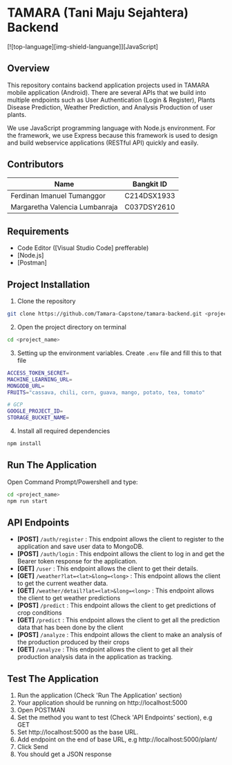 # TAMARA (Tani Maju Sejahtera) Backend

[![top-language][img-shield-languange]][JavaScript]

## Overview

This repository contains backend application projects used in TAMARA mobile application (Android). There are several APIs that we build into multiple endpoints such as User Authentication (Login & Register), Plants Disease Prediction, Weather Prediction, and Analysis Production of user plants.

We use JavaScript programming language with Node.js environment. For the framework, we use Express because this framework is used to design and build webservice applications (RESTful API) quickly and easily.

## Contributors

| Name                           | Bangkit ID  |
| ------------------------------ | ----------- |
| Ferdinan Imanuel Tumanggor     | C214DSX1933 |
| Margaretha Valencia Lumbanraja | C037DSY2610 |


## Requirements

- Code Editor ([Visual Studio Code] prefferable)
- [Node.js]
- [Postman]

## Project Installation

1. Clone the repository

```bash
git clone https://github.com/Tamara-Capstone/tamara-backend.git <project_name>
```

2. Open the project directory on terminal

```bash
cd <project_name>
```

3. Setting up the environment variables. Create `.env` file and fill this to that file

```bash
ACCESS_TOKEN_SECRET=
MACHINE_LEARNING_URL=
MONGODB_URL=
FRUITS="cassava, chili, corn, guava, mango, potato, tea, tomato"

# GCP
GOOGLE_PROJECT_ID=
STORAGE_BUCKET_NAME=
```

4. Install all required dependencies

```bash
npm install
```

## Run The Application

Open Command Prompt/Powershell and type:

```bash
cd <project_name>
npm run start
```

## API Endpoints

- **[POST]** `/auth/register` : This endpoint allows the client to register to the application and save user data to MongoDB.
- **[POST]** `/auth/login` : This endpoint allows the client to log in and get the Bearer token response for the application.
- **[GET]** `/user` : This endpoint allows the client to get their details.
- **[GET]** `/weather?lat=<lat>&long=<long>` : This endpoint allows the client to get the current weather data.
- **[GET]** `/weather/detail?lat=<lat>&long=<long>` : This endpoint allows the client to get weather predictions
- **[POST]** `/predict` : This endpoint allows the client to get predictions of crop conditions
- **[GET]** `/predict` : This endpoint allows the client to get all the prediction data that has been done by the client
- **[POST]** `/analyze` : This endpoint allows the client to make an analysis of the production produced by their crops
- **[GET]** `/analyze` : This endpoint allows the client to get all their production analysis data in the application as tracking.

## Test The Application

1. Run the application (Check 'Run The Application' section)
2. Your application should be running on http://localhost:5000
3. Open POSTMAN
4. Set the method you want to test (Check 'API Endpoints' section), e.g GET
5. Set http://localhost:5000 as the base URL.
6. Add endpoint on the end of base URL, e.g http://localhost:5000/plant/
7. Click Send
8. You should get a JSON response
